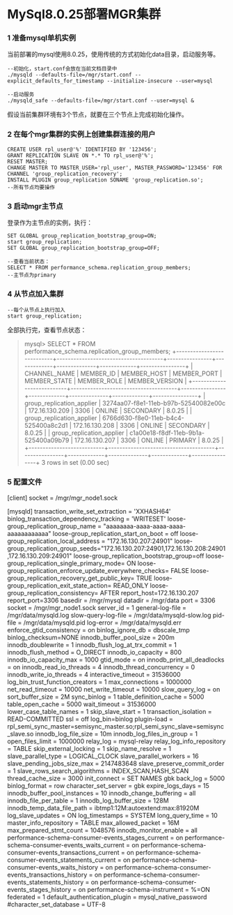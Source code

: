 # MySql8.0.25部署MGR集群

### 1 准备mysql单机实例

当前部署的mysql使用8.0.25，使用传统的方式初始化data目录，启动服务等。

```
--初始化，start.conf会放在当前文档目录中
./mysqld --defaults-file=/mgr/start.conf --explicit_defaults_for_timestamp --initialize-insecure --user=mysql

--启动服务
./mysqld_safe --defaults-file=/mgr/start.conf --user=mysql &
```

假设当前集群环境有3个节点，就要在三个节点上完成初始化操作。



### 2 在每个mgr集群的实例上创建集群连接的用户

```
CREATE USER rpl_user@'%' IDENTIFIED BY '123456';
GRANT REPLICATION SLAVE ON *.* TO rpl_user@'%';
RESET MASTER;
CHANGE MASTER TO MASTER_USER='rpl_user', MASTER_PASSWORD='123456' FOR CHANNEL 'group_replication_recovery';
INSTALL PLUGIN group_replication SONAME 'group_replication.so';
--所有节点均要操作
```



### 3 启动mgr主节点

登录作为主节点的实例，执行：

```
SET GLOBAL group_replication_bootstrap_group=ON;
start group_replication;
SET GLOBAL group_replication_bootstrap_group=OFF;

--查看当前状态：
SELECT * FROM performance_schema.replication_group_members;
--主节点为primary
```



### 4 从节点加入集群

```
--每个从节点上执行加入
start group_replication;
```

全部执行完，查看节点状态：

> mysql> SELECT * FROM performance_schema.replication_group_members;
> +---------------------------+--------------------------------------+----------------+-------------+--------------+-------------+----------------+
> | CHANNEL_NAME              | MEMBER_ID                            | MEMBER_HOST    | MEMBER_PORT | MEMBER_STATE | MEMBER_ROLE | MEMBER_VERSION |
> +---------------------------+--------------------------------------+----------------+-------------+--------------+-------------+----------------+
> | group_replication_applier | 3274aa07-f8e1-11eb-b97b-52540082e00c | 172.16.130.209 |        3306 | ONLINE       | SECONDARY   | 8.0.25         |
> | group_replication_applier | 6766d630-f8e0-11eb-b4c4-525400a8c2d1 | 172.16.130.208 |        3306 | ONLINE       | SECONDARY   | 8.0.25         |
> | group_replication_applier | c1a00e18-f8df-11eb-9b1a-525400a09b79 | 172.16.130.207 |        3306 | ONLINE       | PRIMARY     | 8.0.25         |
> +---------------------------+--------------------------------------+----------------+-------------+--------------+-------------+----------------+
> 3 rows in set (0.00 sec)
>
### 5 配置文件

[client]
socket = /mgr/mgr_node1.sock

[mysqld]
transaction_write_set_extraction = 'XXHASH64'
binlog_transaction_dependency_tracking = 'WRITESET'
loose-group_replication_group_name = "aaaaaaaa-aaaa-aaaa-aaaa-aaaaaaaaaaaa"
loose-group_replication_start_on_boot = off
loose-group_replication_local_address = "172.16.130.207:24901"
loose-group_replication_group_seeds="172.16.130.207:24901,172.16.130.208:24901,172.16.130.209:24901"
loose-group_replication_bootstrap_group=off
loose-group_replication_single_primary_mode= ON
loose-group_replication_enforce_update_everywhere_checks= FALSE
loose-group_replication_recovery_get_public_key= TRUE
loose-group_replication_exit_state_action= READ_ONLY
loose-group_replication_consistency= AFTER
report_host=172.16.130.207
report_port=3306
basedir = /mgr/mysql
datadir = /mgr/data
port = 3306
socket = /mgr/mgr_node1.sock
server_id = 1
general-log-file = /mgr/data/mysqld.log
slow-query-log-file = /mgr/data/mysqld-slow.log
pid-file = /mgr/data/mysqld.pid
log-error = /mgr/data/mysqld.err
enforce_gtid_consistency = on
binlog_ignore_db = dbscale_tmp
binlog_checksum=NONE
innodb_buffer_pool_size = 200m
innodb_doublewrite = 1
innodb_flush_log_at_trx_commit = 1
innodb_flush_method = O_DIRECT
innodb_io_capacity = 800
innodb_io_capacity_max = 1000
gtid_mode = on
innodb_print_all_deadlocks = on
innodb_read_io_threads = 4
innodb_thread_concurrency = 0
innodb_write_io_threads = 4
interactive_timeout = 31536000
log_bin_trust_function_creators = 1
max_connections = 1000000
net_read_timeout = 10000
net_write_timeout = 10000
slow_query_log = on
sort_buffer_size = 2M
sync_binlog = 1
table_definition_cache = 5000
table_open_cache = 5000
wait_timeout = 31536000
lower_case_table_names = 1
skip_slave_start = 1
transaction_isolation = READ-COMMITTED
ssl = off
log_bin=binlog
plugin-load = rpl_semi_sync_master=semisync_master.so;rpl_semi_sync_slave=semisync_slave.so
innodb_log_file_size = 10m
innodb_log_files_in_group = 1
open_files_limit = 1000000
relay_log = mysql-relay
relay_log_info_repository = TABLE
skip_external_locking = 1
skip_name_resolve = 1
slave_parallel_type = LOGICAL_CLOCK
slave_parallel_workers = 16
slave_pending_jobs_size_max = 2147483648
slave_preserve_commit_order = 1
slave_rows_search_algorithms = INDEX_SCAN,HASH_SCAN
thread_cache_size = 3000
init_connect = SET NAMES gbk
back_log = 5000
binlog_format = row
character_set_server = gbk
expire_logs_days = 15
innodb_buffer_pool_instances = 10
innodb_change_buffering = all
innodb_file_per_table = 1
innodb_log_buffer_size = 128M
innodb_temp_data_file_path = ibtmp1:12M:autoextend:max:81920M
log_slave_updates = ON
log_timestamps = SYSTEM
long_query_time = 10
master_info_repository = TABLE
max_allowed_packet = 16M
max_prepared_stmt_count = 1048576
innodb_monitor_enable = all
performance-schema-consumer-events_stages_current = on
performance-schema-consumer-events_waits_current = on
performance-schema-consumer-events_transactions_current = on
performance-schema-consumer-events_statements_current = on
performance-schema-consumer-events_waits_history = on
performance-schema-consumer-events_transactions_history = on
performance-schema-consumer-events_statements_history = on
performance-schema-consumer-events_stages_history = on
performance-schema-instrument = %=ON
federated = 1
default_authentication_plugin = mysql_native_password
#character_set_database = UTF-8


